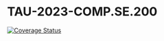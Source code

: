 # TAU-2023-COMP.SE.200
[![Coverage Status](https://coveralls.io/repos/github/BarryAlanPan/TAU-2023-COMP.SE.200/badge.svg?branch=main)](https://coveralls.io/github/BarryAlanPan/TAU-2023-COMP.SE.200?branch=main)
